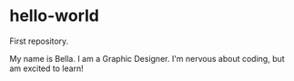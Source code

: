 # hello-world
First repository.

My name is Bella. I am a Graphic Designer.
I'm nervous about coding, but am excited to learn!
